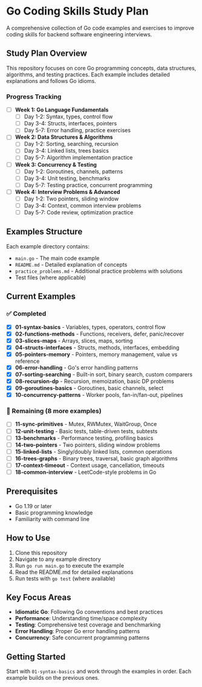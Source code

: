 # Go Coding Skills Study Plan

A comprehensive collection of Go code examples and exercises to improve coding skills for backend software engineering interviews.

## Study Plan Overview

This repository focuses on core Go programming concepts, data structures, algorithms, and testing practices. Each example includes detailed explanations and follows Go idioms.

### Progress Tracking

- [ ] **Week 1: Go Language Fundamentals**
  - [ ] Day 1-2: Syntax, types, control flow
  - [ ] Day 3-4: Structs, interfaces, pointers
  - [ ] Day 5-7: Error handling, practice exercises

- [ ] **Week 2: Data Structures & Algorithms**
  - [ ] Day 1-2: Sorting, searching, recursion
  - [ ] Day 3-4: Linked lists, trees basics
  - [ ] Day 5-7: Algorithm implementation practice

- [ ] **Week 3: Concurrency & Testing**
  - [ ] Day 1-2: Goroutines, channels, patterns
  - [ ] Day 3-4: Unit testing, benchmarks
  - [ ] Day 5-7: Testing practice, concurrent programming

- [ ] **Week 4: Interview Problems & Advanced**
  - [ ] Day 1-2: Two pointers, sliding window
  - [ ] Day 3-4: Context, common interview problems
  - [ ] Day 5-7: Code review, optimization practice

## Examples Structure

Each example directory contains:
- `main.go` - The main code example
- `README.md` - Detailed explanation of concepts
- `practice_problems.md` - Additional practice problems with solutions
- Test files (where applicable)

## Current Examples

### ✅ Completed
- [x] **01-syntax-basics** - Variables, types, operators, control flow
- [x] **02-functions-methods** - Functions, receivers, defer, panic/recover
- [x] **03-slices-maps** - Arrays, slices, maps, sorting
- [x] **04-structs-interfaces** - Structs, methods, interfaces, embedding
- [x] **05-pointers-memory** - Pointers, memory management, value vs reference
- [x] **06-error-handling** - Go's error handling patterns
- [x] **07-sorting-searching** - Built-in sort, binary search, custom comparers
- [x] **08-recursion-dp** - Recursion, memoization, basic DP problems
- [x] **09-goroutines-basics** - Goroutines, basic channels, select
- [x] **10-concurrency-patterns** - Worker pools, fan-in/fan-out, pipelines

### 🔄 Remaining (8 more examples)
- [ ] **11-sync-primitives** - Mutex, RWMutex, WaitGroup, Once
- [ ] **12-unit-testing** - Basic tests, table-driven tests, subtests
- [ ] **13-benchmarks** - Performance testing, profiling basics
- [ ] **14-two-pointers** - Two pointers, sliding window problems
- [ ] **15-linked-lists** - Singly/doubly linked lists, common operations
- [ ] **16-trees-graphs** - Binary trees, traversal, basic graph algorithms
- [ ] **17-context-timeout** - Context usage, cancellation, timeouts
- [ ] **18-common-interview** - LeetCode-style problems in Go

## Prerequisites

- Go 1.19 or later
- Basic programming knowledge
- Familiarity with command line

## How to Use

1. Clone this repository
2. Navigate to any example directory
3. Run `go run main.go` to execute the example
4. Read the README.md for detailed explanations
5. Run tests with `go test` (where available)

## Key Focus Areas

- **Idiomatic Go**: Following Go conventions and best practices
- **Performance**: Understanding time/space complexity
- **Testing**: Comprehensive test coverage and benchmarking
- **Error Handling**: Proper Go error handling patterns
- **Concurrency**: Safe concurrent programming patterns

## Getting Started

Start with `01-syntax-basics` and work through the examples in order. Each example builds on the previous ones.